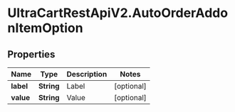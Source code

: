 # UltraCartRestApiV2.AutoOrderAddonItemOption

## Properties

Name | Type | Description | Notes
------------ | ------------- | ------------- | -------------
**label** | **String** | Label | [optional] 
**value** | **String** | Value | [optional] 


